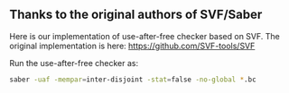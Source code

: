 ## Thanks to the original authors of SVF/Saber

Here is our implementation of use-after-free checker based on SVF.
The original implementation is here: https://github.com/SVF-tools/SVF

Run the use-after-free checker as:

```bash
saber -uaf -mempar=inter-disjoint -stat=false -no-global *.bc
``` 

